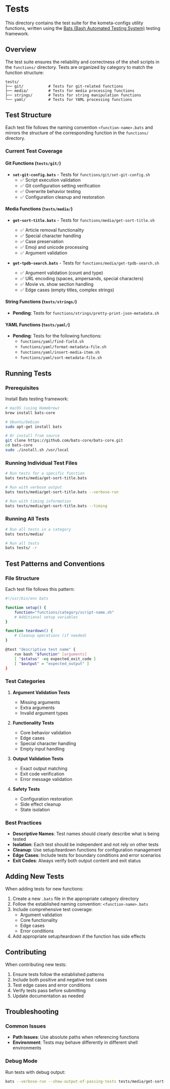 # Tests

This directory contains the test suite for the kometa-configs utility functions, written using the [Bats (Bash Automated Testing System)](https://github.com/bats-core/bats-core) testing framework.

## Overview

The test suite ensures the reliability and correctness of the shell scripts in the `functions/` directory. Tests are organized by category to match the function structure:

```
tests/
├── git/           # Tests for git-related functions
├── media/         # Tests for media processing functions
├── strings/       # Tests for string manipulation functions
└── yaml/          # Tests for YAML processing functions
```

## Test Structure

Each test file follows the naming convention `<function-name>.bats` and mirrors the structure of the corresponding function in the `functions/` directory.

### Current Test Coverage

#### Git Functions (`tests/git/`)
- **`set-git-config.bats`** - Tests for `functions/git/set-git-config.sh`
  - ✅ Script execution validation
  - ✅ Git configuration setting verification
  - ✅ Overwrite behavior testing
  - ✅ Configuration cleanup and restoration

#### Media Functions (`tests/media/`)
- **`get-sort-title.bats`** - Tests for `functions/media/get-sort-title.sh`
  - ✅ Article removal functionality
  - ✅ Special character handling
  - ✅ Case preservation
  - ✅ Emoji and unicode processing
  - ✅ Argument validation

- **`get-tpdb-search.bats`** - Tests for `functions/media/get-tpdb-search.sh`
  - ✅ Argument validation (count and type)
  - ✅ URL encoding (spaces, ampersands, special characters)
  - ✅ Movie vs. show section handling
  - ✅ Edge cases (empty titles, complex strings)

#### String Functions (`tests/strings/`)
- **Pending**: Tests for `functions/strings/pretty-print-json-metadata.sh`

#### YAML Functions (`tests/yaml/`)
- **Pending**: Tests for the following functions:
  - `functions/yaml/find-field.sh`
  - `functions/yaml/format-metadata-file.sh`
  - `functions/yaml/insert-media-item.sh`
  - `functions/yaml/sort-metadata-file.sh`

## Running Tests

### Prerequisites

Install Bats testing framework:

```bash
# macOS (using Homebrew)
brew install bats-core

# Ubuntu/Debian
sudo apt-get install bats

# Or install from source
git clone https://github.com/bats-core/bats-core.git
cd bats-core
sudo ./install.sh /usr/local
```

### Running Individual Test Files

```bash
# Run tests for a specific function
bats tests/media/get-sort-title.bats

# Run with verbose output
bats tests/media/get-sort-title.bats --verbose-run

# Run with timing information
bats tests/media/get-sort-title.bats --timing
```

### Running All Tests

```bash
# Run all tests in a category
bats tests/media/

# Run all tests
bats tests/ -r
```

## Test Patterns and Conventions

### File Structure
Each test file follows this pattern:

```bash
#!/usr/bin/env bats

function setup() {
    function="functions/category/script-name.sh"
    # Additional setup variables
}

function teardown() {
    # Cleanup operations (if needed)
}

@test "descriptive test name" {
    run bash "$function" [arguments]
    [ "$status" -eq expected_exit_code ]
    [ "$output" = "expected_output" ]
}
```

### Test Categories

1. **Argument Validation Tests**
   - Missing arguments
   - Extra arguments  
   - Invalid argument types

2. **Functionality Tests**
   - Core behavior validation
   - Edge cases
   - Special character handling
   - Empty input handling

3. **Output Validation Tests**
   - Exact output matching
   - Exit code verification
   - Error message validation

4. **Safety Tests**
   - Configuration restoration
   - Side effect cleanup
   - State isolation

### Best Practices

- **Descriptive Names**: Test names should clearly describe what is being tested
- **Isolation**: Each test should be independent and not rely on other tests
- **Cleanup**: Use setup/teardown functions for configuration management
- **Edge Cases**: Include tests for boundary conditions and error scenarios
- **Exit Codes**: Always verify both output content and exit status

## Adding New Tests

When adding tests for new functions:

1. Create a new `.bats` file in the appropriate category directory
2. Follow the established naming convention: `<function-name>.bats`
3. Include comprehensive test coverage:
   - Argument validation
   - Core functionality
   - Edge cases
   - Error conditions
4. Add appropriate setup/teardown if the function has side effects

## Contributing

When contributing new tests:

1. Ensure tests follow the established patterns
2. Include both positive and negative test cases
3. Test edge cases and error conditions
4. Verify tests pass before submitting
5. Update documentation as needed

## Troubleshooting

### Common Issues

- **Path Issues**: Use absolute paths when referencing functions
- **Environment**: Tests may behave differently in different shell environments

### Debug Mode

Run tests with debug output:

```bash
bats --verbose-run --show-output-of-passing-tests tests/media/get-sort-title.bats
```
